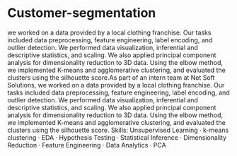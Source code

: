 # Customer-segmentation

we worked on a data provided by a local clothing franchise. Our tasks included data preprocessing, feature engineering, label encoding, and outlier detection. We performed data visualization, inferential and descriptive statistics, and scaling. We also applied principal component analysis for dimensionality reduction to 3D data. Using the elbow method, we implemented K-means and agglomerative clustering, and evaluated the clusters using the silhouette score.As part of an intern team at Net Soft Solutions, we worked on a data provided by a local clothing franchise. Our tasks included data preprocessing, feature engineering, label encoding, and outlier detection. We performed data visualization, inferential and descriptive statistics, and scaling. We also applied principal component analysis for dimensionality reduction to 3D data. Using the elbow method, we implemented K-means and agglomerative clustering, and evaluated the clusters using the silhouette score.
Skills: Unsupervised Learning · k-means clustering · EDA · Hypothesis Testing · Statistical Inference · Dimensionality Reduction · Feature Engineering · Data Analytics · PCA
